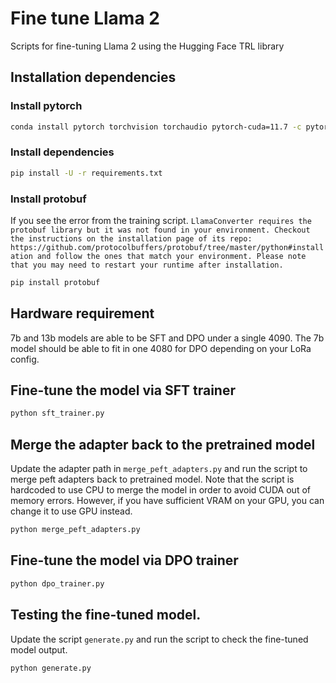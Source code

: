 # Fine tune Llama 2 

Scripts for fine-tuning Llama 2 using the Hugging Face TRL library

## Installation dependencies 

### Install pytorch

```sh
conda install pytorch torchvision torchaudio pytorch-cuda=11.7 -c pytorch -c nvidia
```

### Install dependencies
```sh
pip install -U -r requirements.txt
```
### Install protobuf 

If you see the error from the training script. `LlamaConverter requires the protobuf library but it was not found in your environment. Checkout the instructions on the
installation page of its repo: https://github.com/protocolbuffers/protobuf/tree/master/python#installation and follow the ones
that match your environment. Please note that you may need to restart your runtime after installation.`
```sh
pip install protobuf
```
## Hardware requirement

7b and 13b models are able to be SFT and DPO under a single 4090. The 7b model should be able to fit in one 4080 for DPO depending on your LoRa config.

## Fine-tune the model via SFT trainer

```sh
python sft_trainer.py 
```

## Merge the adapter back to the pretrained model

Update the adapter path in `merge_peft_adapters.py` and run the script to merge peft adapters back to pretrained model.
Note that the script is hardcoded to use CPU to merge the model in order to avoid CUDA out of memory errors. However, if you have sufficient VRAM on your GPU, you can change it to use GPU instead.
```sh
python merge_peft_adapters.py
```

##  Fine-tune the model via DPO trainer

```sh
python dpo_trainer.py 
```

## Testing the fine-tuned model.
Update the script `generate.py` and run the script to check the fine-tuned model output.
```sh
python generate.py
```
